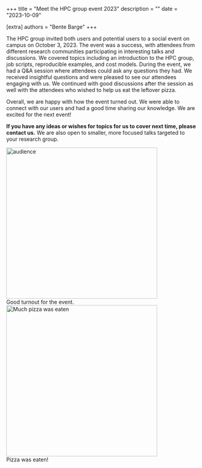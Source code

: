 +++
title = "Meet the HPC group event 2023"
description = ""
date = "2023-10-09"

[extra] 
authors = "Bente Barge"
+++

The HPC group invited both users and potential users to a social event on campus on October 3, 2023. The event was a success, with attendees from different research communities participating in interesting talks and discussions. We covered topics including an introduction to the HPC group, job scripts, reproducible examples, and cost models. During the event, we had a Q&A session where attendees could ask any questions they had. We received insightful questions and were pleased to see our attendees engaging with us. We continued with good discussions after the session as well with the attendees who wished to help us eat the leftover pizza.

Overall, we are happy with how the event turned out. We were able to connect with our users and had a good time sharing our knowledge. We are excited for the next event!

**If you have any ideas or wishes for topics for us to cover next time, please contact us.** We are also open to smaller, more focused talks targeted to your research group.

<img src="/blog/outreach-audience.jpg" alt="audience" width="400px"/>
<figcaption>Good turnout for the event.</figcaption>
<img src="/blog/outreach-pizza.jpg" alt="Much pizza was eaten" width="400px"/>
<figcaption>Pizza was eaten!</figcaption>
